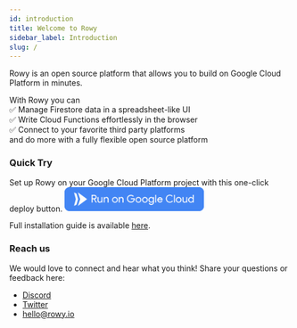 ```yaml
---
id: introduction
title: Welcome to Rowy
sidebar_label: Introduction
slug: /
---
```


Rowy is an open source platform that allows you to build on Google Cloud Platform in minutes.

With Rowy you can  
✅ Manage Firestore data in a spreadsheet-like UI  
✅ Write Cloud Functions effortlessly in the browser  
✅ Connect to your favorite third party platforms  
and do more with a fully flexible open source platform 

### Quick Try

<p>Set up Rowy on your Google Cloud Platform project with this one-click deploy button.
<a href="https://deploy.cloud.run/?git_repo=https://github.com/rowyio/rowyRun.git" target="_blank">
<img src="../docs/assets/button.png" alt="One Click Deploy"
title="One Click Deploy" width="250" /></a>
</p>

Full installation guide is available [here](./install).

### Reach us

We would love to connect and hear what you think! Share your questions or feedback here:

- [Discord](https://discord.gg/B8yAD5PDX4)
- [Twitter](https://twitter.com/rowyio)
- [hello@rowy.io](mailto:rowy.io)

